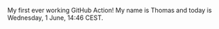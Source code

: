 My first ever working GitHub Action!
My name is Thomas and today is Wednesday, 1 June, 14:46 CEST. 
